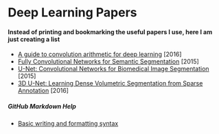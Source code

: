 # Deep Learning Papers
#### Instead of printing and bookmarking the useful papers I use, here I am just creating a list
- [A guide to convolution arithmetic for deep learning](https://arxiv.org/abs/1603.07285) [2016]
- [Fully Convolutional Networks for Semantic Segmentation](https://arxiv.org/abs/1411.4038) [2015]
- [U-Net: Convolutional Networks for Biomedical Image Segmentation](https://arxiv.org/abs/1505.04597) [2015]
- [3D U-Net: Learning Dense Volumetric Segmentation from Sparse Annotation](https://arxiv.org/abs/1606.06650) [2016]




##### GitHub Markdown Help
- [Basic writing and formatting syntax](https://help.github.com/en/articles/basic-writing-and-formatting-syntax)
